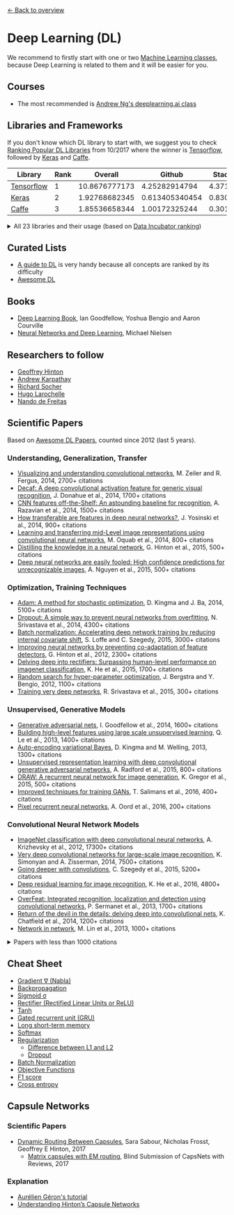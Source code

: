 [← Back to overview](../README.md)

# Deep Learning (DL)
We recommend to firstly start with one or two [Machine Learning classes](ML.md), because Deep Learning is related to them and it will be easier for you.

## Courses
* The most recommended is [Andrew Ng's deeplearning.ai class](https://www.deeplearning.ai/)

## Libraries and Frameworks
If you don't know which DL library to start with, we suggest you to check [Ranking Popular DL Libraries](https://blog.thedataincubator.com/2017/10/ranking-popular-deep-learning-libraries-for-data-science/) from 10/2017 where the winner is [Tensorflow](https://www.tensorflow.org/), followed by [Keras](https://keras.io/) and [Caffe](http://caffe.berkeleyvision.org/).


Library | Rank | Overall | Github | Stack Overflow | Google Results
------- | ---- |-------- | ------ | -------------- | --------------
[Tensorflow](https://www.tensorflow.org/) | 1 | 10.8676777173 | 4.25282914794 | 4.371905768 | 2.24294280139
[Keras](https://keras.io/) | 2 | 1.92768682345 | 0.613405340454 | 0.830444013135 | 0.483837469861
[Caffe](http://caffe.berkeleyvision.org/) | 3 | 1.85536658344 | 1.00172325244 | 0.301598379669 | 0.552044951334

<details>
<summary>All 23 libraries and their usage (based on <a href="https://blog.thedataincubator.com/2017/10/ranking-popular-deep-learning-libraries-for-data-science/">Data Incubator ranking</a>)</summary>
<br>

Library | Rank | Overall | Github | Stack Overflow | Google Results
------- | ---- |-------- | ------ | -------------- | --------------
[Tensorflow](https://www.tensorflow.org/) | 1 | 10.8676777173 | 4.25282914794 | 4.371905768 | 2.24294280139
[Keras](https://keras.io/) | 2 | 1.92768682345 | 0.613405340454 | 0.830444013135 | 0.483837469861
[Caffe](http://caffe.berkeleyvision.org/) | 3 | 1.85536658344 | 1.00172325244 | 0.301598379669 | 0.552044951334
[Theano](http://deeplearning.net/software/theano/) | 4 | 0.757142065184 | -0.156657475854 | 0.361637072631 | 0.552162468406
[Pytorch](http://pytorch.org/) | 5 | 0.481418742361 | -0.198079135346 | -0.30225967424 | 0.981757551946
[Sonnet](https://github.com/deepmind/sonnet) | 6 | 0.427865682184 | -0.326074511957 | -0.361634296039 | 1.11557449018
[Mxnet](https://mxnet.incubator.apache.org/) | 7 | 0.0987996914674 | 0.121327235453 | -0.306328604959 | 0.283801060973
[Torch](http://torch.ch/) | 8 | 0.00559731666893 | -0.153332101969 | -0.00824393023136 | 0.167173348869
[Cntk](https://github.com/Microsoft/CNTK) | 9 | -0.0205203098963 | 0.0965088202554 | -0.282173869559 | 0.165144739407
[Dlib](http://dlib.net/ml.html) | 10 | -0.599823512154 | -0.39578194316 | -0.223382454956 | 0.0193408859617
[Caffe2](https://github.com/caffe2) | 11 | -0.671062928351 | -0.274071118159 | -0.359648165565 | -0.0373436446266
[Chainer](https://chainer.org/) | 12 | -0.70151841136 | -0.400397905813 | -0.234603397931 | -0.0665171076164
[Paddlepaddle](https://github.com/PaddlePaddle/Paddle) | 13 | -0.833003782881 | -0.267123408237 | -0.366884083295 | -0.198996291348
[Deeplearning4j](https://deeplearning4j.org/) | 14 | -0.893319117931 | -0.0575131634759 | -0.321347169592 | -0.514458784863
[Lasagne](https://lasagne.readthedocs.io/) | 15 | -1.10606125475 | -0.381150749139 | -0.287853956451 | -0.437056549158
[Bigdl](https://github.com/intel-analytics/BigDL) | 16 | -1.12821350465 | -0.458674544538 | -0.367555905286 | -0.301983054824
[Dynet](https://github.com/clab/dynet) | 17 | -1.25088837288 | -0.465671394541 | -0.367690269684 | -0.417526708658
[Apache Singa](https://singa.incubator.apache.org/) | 18 | -1.33963459336 | -0.502246959001 | -0.367824634082 | -0.469563000276
[Nvidia Digits](https://developer.nvidia.com/digits) | 19 | -1.39248467556 | -0.407011549848 | -0.346078273813 | -0.639394851898
[Matconvnet](http://www.vlfeat.org/matconvnet/) | 20 | -1.41327975079 | -0.487125591647 | -0.346308395531 | -0.579845763615
[Tflearn](http://tflearn.org/) | 21 | -1.44982650865 | -0.226089464016 | -0.282710110548 | -0.941026934086
[Nervana Neon](https://github.com/NervanaSystems/neon) | 22 | -1.65176202195 | -0.39497574163 | -0.366989720498 | -0.889796559818
[Opennn](http://www.opennn.net/) | 23 | -1.97015587693 | -0.53381703821 | -0.366068321175 | -1.07027051754

</details>

## Curated Lists
* [A guide to DL](http://yerevann.com/a-guide-to-deep-learning/) is very handy because all concepts are ranked by its difficulty
* [Awesome DL](https://github.com/ChristosChristofidis/awesome-deep-learning)

## Books
* [Deep Learning Book](http://www.deeplearningbook.org/), Ian Goodfellow, Yoshua Bengio and Aaron Courville
* [Neural Networks and Deep Learning](http://neuralnetworksanddeeplearning.com/), Michael Nielsen

## Researchers to follow
* [Geoffrey Hinton](http://www.cs.toronto.edu/~hinton/nntut.html)
* [Andrew Karpathay](http://cs.stanford.edu/people/karpathy/)
* [Richard Socher](http://www.socher.org/)
* [Hugo Larochelle](https://research.google.com/pubs/105144.html)
* [Nando de Freitas](https://www.cs.ox.ac.uk/people/nando.defreitas/)

## Scientific Papers
Based on [Awesome DL Papers](https://github.com/terryum/awesome-deep-learning-papers#reinforcement-learning--robotics), counted since 2012 (last 5 years).

### Understanding, Generalization, Transfer
- [Visualizing and understanding convolutional networks](http://arxiv.org/pdf/1311.2901), M. Zeiler and R. Fergus, 2014, 2700+ citations
- [Decaf: A deep convolutional activation feature for generic visual recognition](http://arxiv.org/pdf/1310.1531), J. Donahue et al., 2014, 1700+ citations
- [CNN features off-the-Shelf: An astounding baseline for recognition](http://www.cv-foundation.org//openaccess/content_cvpr_workshops_2014/W15/papers/Razavian_CNN_Features_Off-the-Shelf_2014_CVPR_paper.pdf), A. Razavian et al., 2014, 1500+ citations
- [How transferable are features in deep neural networks?](http://papers.nips.cc/paper/5347-how-transferable-are-features-in-deep-neural-networks.pdf), J. Yosinski et al., 2014, 900+ citations
- [Learning and transferring mid-Level image representations using convolutional neural networks](http://www.cv-foundation.org/openaccess/content_cvpr_2014/papers/Oquab_Learning_and_Transferring_2014_CVPR_paper.pdf), M. Oquab et al., 2014, 800+ citations
- [Distilling the knowledge in a neural network](http://arxiv.org/pdf/1503.02531), G. Hinton et al., 2015, 500+ citations
- [Deep neural networks are easily fooled: High confidence predictions for unrecognizable images](http://arxiv.org/pdf/1412.1897), A. Nguyen et al., 2015, 500+ citations

### Optimization, Training Techniques
- [Adam: A method for stochastic optimization](http://arxiv.org/pdf/1412.6980), D. Kingma and J. Ba, 2014, 5100+ citations
- [Dropout: A simple way to prevent neural networks from overfitting](http://jmlr.org/papers/volume15/srivastava14a/srivastava14a.pdf), N. Srivastava et al., 2014, 4300+ citations
- [Batch normalization: Accelerating deep network training by reducing internal covariate shift](http://arxiv.org/pdf/1502.03167), S. Loffe and C. Szegedy, 2015, 3000+ citations
- [Improving neural networks by preventing co-adaptation of feature detectors](http://arxiv.org/pdf/1207.0580.pdf), G. Hinton et al., 2012, 2300+ citations
- [Delving deep into rectifiers: Surpassing human-level performance on imagenet classification](http://www.cv-foundation.org/openaccess/content_iccv_2015/papers/He_Delving_Deep_into_ICCV_2015_paper.pdf), K. He et al., 2015, 1700+ citations
- [Random search for hyper-parameter optimization](http://www.jmlr.org/papers/volume13/bergstra12a/bergstra12a), J. Bergstra and Y. Bengio, 2012, 1100+ citations
- [Training very deep networks](http://papers.nips.cc/paper/5850-training-very-deep-networks.pdf), R. Srivastava et al., 2015, 300+ citations

### Unsupervised, Generative Models
- [Generative adversarial nets](http://papers.nips.cc/paper/5423-generative-adversarial-nets.pdf), I. Goodfellow et al., 2014, 1600+ citations
- [Building high-level features using large scale unsupervised learning](http://arxiv.org/pdf/1112.6209), Q. Le et al., 2013, 1400+ citations
- [Auto-encoding variational Bayes](http://arxiv.org/pdf/1312.6114), D. Kingma and M. Welling, 2013, 1300+ citations
- [Unsupervised representation learning with deep convolutional generative adversarial networks](https://arxiv.org/pdf/1511.06434v2), A. Radford et al., 2015, 800+ citations
- [DRAW: A recurrent neural network for image generation](http://arxiv.org/pdf/1502.04623), K. Gregor et al., 2015, 500+ citations
- [Improved techniques for training GANs](http://papers.nips.cc/paper/6125-improved-techniques-for-training-gans.pdf), T. Salimans et al., 2016, 400+ citations
- [Pixel recurrent neural networks](http://arxiv.org/pdf/1601.06759v2.pdf), A. Oord et al., 2016, 200+ citations

### Convolutional Neural Network Models
- [ImageNet classification with deep convolutional neural networks](http://papers.nips.cc/paper/4824-imagenet-classification-with-deep-convolutional-neural-networks.pdf), A. Krizhevsky et al., 2012, 17300+ citations
- [Very deep convolutional networks for large-scale image recognition](http://arxiv.org/pdf/1409.1556), K. Simonyan and A. Zisserman, 2014, 7500+ citations
- [Going deeper with convolutions](http://www.cv-foundation.org/openaccess/content_cvpr_2015/papers/Szegedy_Going_Deeper_With_2015_CVPR_paper.pdf), C. Szegedy et al., 2015, 5200+ citations
- [Deep residual learning for image recognition](http://arxiv.org/pdf/1512.03385), K. He et al., 2016, 4800+ citations
- [OverFeat: Integrated recognition, localization and detection using convolutional networks](http://arxiv.org/pdf/1312.6229), P. Sermanet et al., 2013, 1700+ citations
- [Return of the devil in the details: delving deep into convolutional nets](http://arxiv.org/pdf/1405.3531), K. Chatfield et al., 2014, 1200+ citations
- [Network in network](http://arxiv.org/pdf/1312.4400), M. Lin et al., 2013, 1000+ citations

<details>
<summary>Papers with less than 1000 citations</summary>

- [Maxout networks](http://arxiv.org/pdf/1302.4389v4), I. Goodfellow et al., 2013, 900+ citations
- [Rethinking the inception architecture for computer vision](http://www.cv-foundation.org/openaccess/content_cvpr_2016/papers/Szegedy_Rethinking_the_Inception_CVPR_2016_paper.pdf), C. Szegedy et al., 2016, 700+ citations
- [Identity Mappings in Deep Residual Networks](https://arxiv.org/pdf/1603.05027v2.pdf), K. He et al., 2016, 500+ citations
- [Spatial transformer network](http://papers.nips.cc/paper/5854-spatial-transformer-networks.pdf), M. Jaderberg et al., 2015, 500+ citations
- [Inception-v4, inception-resnet and the impact of residual connections on learning](http://arxiv.org/pdf/1602.07261), C. Szegedy et al., 2016, 400+ citations

</details>

## Cheat Sheet
* [Gradient ∇ (Nabla)](https://en.wikipedia.org/wiki/Del)
* [Backpropagation](https://en.wikipedia.org/wiki/Backpropagation)
* [Sigmoid σ](https://en.wikipedia.org/wiki/Sigmoid_function)
* [Rectifier (Rectified Linear Units or ReLU)](https://en.wikipedia.org/wiki/Rectifier_(neural_networks))
* [Tanh](https://en.wikipedia.org/wiki/Hyperbolic_function)
* [Gated recurrent unit (GRU)](https://en.wikipedia.org/wiki/Gated_recurrent_unit)
* [Long short-term memory](https://en.wikipedia.org/wiki/Long_short-term_memory)
* [Softmax](https://en.wikipedia.org/wiki/Softmax_function)
* [Regularization](https://en.wikipedia.org/wiki/Regularization_(mathematics))
  * [Difference between L1 and L2](http://www.chioka.in/differences-between-l1-and-l2-as-loss-function-and-regularization/)
  * [Dropout](https://wiki.tum.de/display/lfdv/Dropout)
* [Batch Normalization](https://wiki.tum.de/display/lfdv/Batch+Normalization)
* [Objective Functions](https://en.wikipedia.org/wiki/Mathematical_optimization)
* [F1 score](https://en.wikipedia.org/wiki/F1_score)
* [Cross entropy](https://en.wikipedia.org/wiki/Cross_entropy)

## Capsule Networks
### Scientific Papers
* [Dynamic Routing Between Capsules](https://arxiv.org/abs/1710.09829), Sara Sabour, Nicholas Frosst, Geoffrey E Hinton, 2017
  * [Matrix capsules with EM routing](https://openreview.net/forum?id=HJWLfGWRb&noteId=HJWLfGWRb), Blind Submission of CapsNets with Reviews, 2017

### Explanation
* [Aurélien Géron's tutorial](https://youtu.be/pPN8d0E3900)
* [Understanding Hinton’s Capsule Networks](https://medium.com/ai%C2%B3-theory-practice-business/understanding-hintons-capsule-networks-part-i-intuition-b4b559d1159b)
